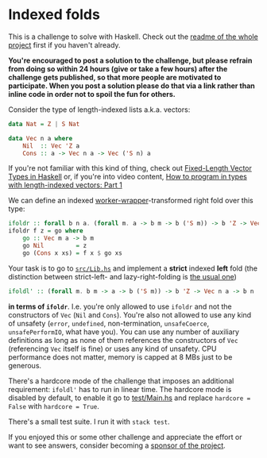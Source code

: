 # Indexed folds

This is a challenge to solve with Haskell. Check out the [readme of the whole project](../README.md) first if you haven't already.

**You're encouraged to post a solution to the challenge, but please refrain from doing so within 24 hours (give or take a few hours) after the challenge gets published, so that more people are motivated to participate. When you post a solution please do that via a link rather than inline code in order not to spoil the fun for others.**

Consider the type of length-indexed lists a.k.a. vectors:

```haskell
data Nat = Z | S Nat

data Vec n a where
    Nil  :: Vec 'Z a
    Cons :: a -> Vec n a -> Vec ('S n) a
```

If you're not familiar with this kind of thing, check out [Fixed-Length Vector Types in Haskell](https://blog.jle.im/entry/fixed-length-vector-types-in-haskell.html) or, if you're into video content, [How to program in types with length-indexed vectors: Part 1](https://www.youtube.com/watch?v=PHS3Q-tRjFQ&t=170s)

We can define an indexed [worker-wrapper](https://wiki.haskell.org/Worker_wrapper)-transformed right fold over this type:

```haskell
ifoldr :: forall b n a. (forall m. a -> b m -> b ('S m)) -> b 'Z -> Vec n a -> b n
ifoldr f z = go where
    go :: Vec m a -> b m
    go Nil         = z
    go (Cons x xs) = f x $ go xs
```

Your task is to go to [`src/Lib.hs`](./src/Lib.hs) and implement a **strict** indexed **left** fold (the distinction between strict-left- and lazy-right-folding is [the usual one](https://en.wikipedia.org/wiki/Fold_(higher-order_function)))

```haskell
ifoldl' :: (forall m. b m -> a -> b ('S m)) -> b 'Z -> Vec n a -> b n
```

 **in terms of `ifoldr`**. I.e. you're only allowed to use `ifoldr` and not the constructors of `Vec` (`Nil` and `Cons`). You're also not allowed to use any kind of unsafety (`error`, `undefined`, non-termination, `unsafeCoerce`, `unsafePerformIO`, what have you). You can use any number of auxiliary definitions as long as none of them references the constructors of `Vec` (referencing `Vec` itself is fine) or uses any kind of unsafety. CPU performance does not matter, memory is capped at 8 MBs just to be generous.

There's a hardcore mode of the challenge that imposes an additional requirement: `ifoldl'` has to run in linear time. The hardcore mode is disabled by default, to enable it go to [test/Main.hs](./test/Main.hs) and replace `hardcore = False` with `hardcore = True`.

There's a small test suite. I run it with `stack test`.

If you enjoyed this or some other challenge and appreciate the effort or want to see answers, consider becoming a [sponsor of the project](https://github.com/sponsors/effectfully-ou).
